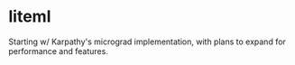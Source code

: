 # liteml
Starting w/ Karpathy's micrograd implementation, with plans to expand for performance and features.
